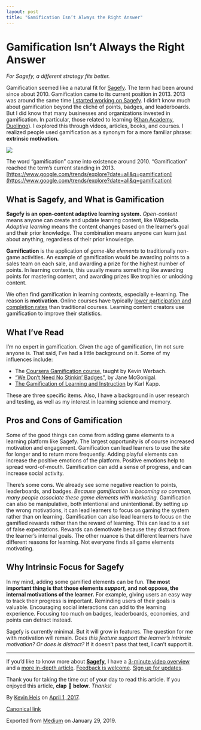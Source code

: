 ```yaml
---
layout: post
title: "Gamification Isn’t Always the Right Answer"
---
```


# Gamification Isn’t Always the Right Answer

_For Sagefy, a different strategy fits better._

Gamification seemed like a natural fit for [Sagefy](https://sagefy.org). The term had been around since about 2010. Gamification came to its current position in 2013. 2013 was around the same time [I started working on Sagefy](https://medium.com/@heiskr/why-im-building-sagefy-731eb0ceceea). I didn’t know much about gamification beyond the cliché of points, badges, and leaderboards. But I did know that many businesses and organizations invested in gamification. In particular, those related to learning ([Khan Academy](https://www.khanacademy.org/), [Duolingo](https://www.duolingo.com/)). I explored this through videos, articles, books, and courses. I realized people used gamification as a synonym for a more familiar phrase: **extrinsic motivation.**

![](https://cdn-images-1.medium.com/max/800/1*wAo55IH3BcQDI43PTHuIxA.png)

The word “gamification” came into existence around 2010. “Gamification” reached the term’s current standing in 2013. [https://www.google.com/trends/explore?date=all&q=gamification](https://www.google.com/trends/explore?date=all&q=gamification)

## What is Sagefy, and What is Gamification

**Sagefy is an open-content adaptive learning system.** _Open-content_ means anyone can create and update learning content, like Wikipedia. _Adaptive learning_ means the content changes based on the learner’s goal and their prior knowledge. The combination means anyone can learn just about anything, regardless of their prior knowledge.

**Gamification** is the application of _game-like elements_ to traditionally non-game activities. An example of gamification would be awarding points to a sales team on each sale, and awarding a prize for the highest number of points. In learning contexts, this usually means something like awarding points for mastering content, and awarding prizes like trophies or unlocking content.

We often find gamification in learning contexts, especially e-learning. The reason is **motivation**. Online courses have typically [lower participation and completion rates](http://www.katyjordan.com/MOOCproject.html) than traditional courses. Learning content creators use gamification to improve their statistics.

## What I’ve Read

I’m no expert in gamification. Given the age of gamification, I’m not sure anyone is. That said, I’ve had a little background on it. Some of my influences include:

*   The [Coursera Gamification course,](https://www.coursera.org/learn/gamification) taught by Kevin Werbach.
*   [“We Don’t Need No Stinkin’ Badges”,](http://www.gdcvault.com/play/1014576/We-Don-t-Need-No) by Jane McGonigal.
*   [The Gamification of Learning and Instruction](https://www.amazon.com/dp/1118096347/) by Karl Kapp.

These are three specific items. Also, I have a background in user research and testing, as well as my interest in learning science and memory.

## Pros and Cons of Gamification

Some of the good things can come from adding game elements to a learning platform like Sagefy. The largest opportunity is of course increased motivation and engagement. Gamification can lead learners to use the site for longer and to return more frequently. Adding playful elements can increase the positive emotions of the platform. Positive emotions help to spread word-of-mouth. Gamification can add a sense of progress, and can increase social activity.

There’s some cons. We already see some negative reaction to points, leaderboards, and badges. _Because gamification is becoming so common, many people associate these game elements with marketing._ Gamification can also be manipulative, both intentional and unintentional. By setting up the wrong motivations, it can lead learners to focus on gaming the system rather than on learning. Gamification can also lead learners to focus on the gamified rewards rather than the reward of learning. This can lead to a set of false expectations. Rewards can demotivate because they distract from the learner’s internal goals. The other nuance is that different learners have different reasons for learning. Not everyone finds all game elements motivating.

## Why Intrinsic Focus for Sagefy

In my mind, adding some gamified elements can be fun. **The most important thing is that those elements _support,_ and not oppose, the internal motivations of the learner.** For example, giving users an easy way to track their progress is important. Reminding users of their goals is valuable. Encouraging social interactions can add to the learning experience. Focusing too much on badges, leaderboards, economies, and points can detract instead.

Sagefy is currently minimal. But it will grow in features. The question for me with motivation will remain. _Does this feature support the learner’s intrinsic motivation? Or does is distract?_ If it doesn’t pass that test, I can’t support it.

* * *

If you’d like to know more about [**Sagefy**](https://sagefy.org/), I have a [3-minute video overview](https://sgef.cc/overview) and a [more in-depth article](https://sgef.cc/story). [Feedback is welcome](https://sgef.cc/feedback). [Sign up for updates](https://sgef.cc/devupdates).

Thank you for taking the time out of your day to read this article. If you enjoyed this article, **clap** 👏 **below**. _Thanks!_

By [Kevin Heis](https://medium.com/@heiskr) on [April 1, 2017](https://medium.com/p/479c06c291e8).

[Canonical link](https://medium.com/@heiskr/gamification-isnt-always-the-right-answer-479c06c291e8)

Exported from [Medium](https://medium.com) on January 29, 2019.
